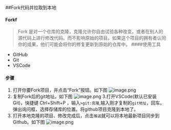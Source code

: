 ##Fork代码并拉取到本地

#### Forkf
>Fork 是对一个仓库的克隆，克隆允许你自由试验各种改变。或者在别人的源代码上进行修改代码。而不影响原始的项目。如果这个项目的拥有者认同你的成果，他们可能会将你的修复更新到原始的仓库中。
####使用工具
* GitHub
* Git
* VSCode
#### 步骤
1. 打开你要Fork项目，并点击“Fork”按钮。如下图
![image.png](https://upload-images.jianshu.io/upload_images/9952913-8ee8c12306f14a82.png?imageMogr2/auto-orient/strip%7CimageView2/2/w/1240)
2. 复制Fork后的git地址。如下图
![image.png](https://upload-images.jianshu.io/upload_images/9952913-585bf5c7f0982f1a.png?imageMogr2/auto-orient/strip%7CimageView2/2/w/1240)
3.打开VSCode(默认已安装Git)，快捷键 Ctrl+Shift+P ，输入`>git:克隆`,输入刚才复制的`git地址`，回车。弹出询问框，选择存储库的位置。将github项目克隆到本地了。
4. 打开本地克隆的项目、修改完成后，点击`推送`就可以将本地最新项目同步到Github。如下图
![image.png](https://upload-images.jianshu.io/upload_images/9952913-d71c2d6f51f2c67c.png?imageMogr2/auto-orient/strip%7CimageView2/2/w/1240)



